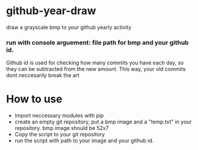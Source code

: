 # github-year-draw
draw a grayscale bmp to your github yearly activity

### run with console arguement: file path for bmp and your github id.

Github id is used for checking how many commits you have each day, so they can be subtracted from the new amount. This way, your old commits dont neccesarily break the art

# How to use
 - Import neccessary modules with pip
 - create an empty git repository, put a bmp image and a "temp.txt" in your repository. bmp image should be 52x7
 - Copy the script to your git repository
 - run the script with path to your image and your github id.
